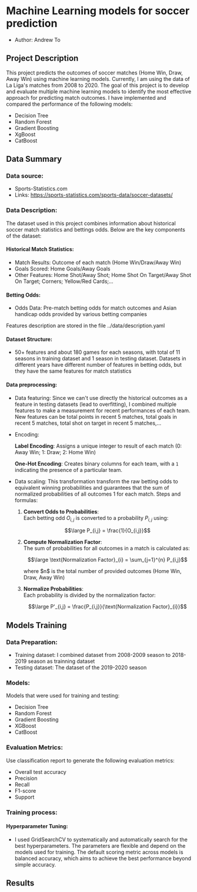 # Machine Learning models for soccer prediction

* Author: Andrew To

## Project Description

This project predicts the outcomes of soccer matches (Home Win, Draw, Away Win) using machine learning models. Currently, I am using the data of La Liga's matches from 2008 to 2020. The goal of this project is to develop and evaluate multiple machine learning models to identify the most effective approach for predicting match outcomes. I have implemented and compared the performance of the following models:

* Decision Tree
* Random Forest
* Gradient Boosting
* XgBoost 
* CatBoost

## Data Summary

### Data source: 
- Sports-Statistics.com 
- Links: https://sports-statistics.com/sports-data/soccer-datasets/

### Data Description:

The dataset used in this project combines information about historical soccer match statistics and bettings odds. Below are the key components of the dataset:

#### Historical Match Statistics:
  * Match Results: Outcome of each match (Home Win/Draw/Away Win)
  * Goals Scored: Home Goals/Away Goals
  * Other Features: Home Shot/Away Shot; Home Shot On Target/Away Shot On Target; Corners; Yellow/Red Cards;...

#### Betting Odds:

  * Odds Data: Pre-match betting odds for match outcomes and Asian handicap odds provided by various betting companies

Features description are stored in the file ../data/description.yaml

#### Dataset Structure:

   * 50+ features and about 180 games for each seasons, with total of 11 seasons in training dataset and 1 season in testing dataset. Datasets in different years have different number of features in betting odds, but they have the same features for match statistics

#### Data preprocessing:

   * Data featuring: Since we can't use directly the historical outcomes as a feature in testing datasets (lead to overfitting), I combined multiple features to make a measurement for recent performances of each team. New features can be total points in recent 5 matches, total goals in recent 5 matches, total shot on target in recent 5 matches,...

   * Encoding: 

        **Label Encoding**: Assigns a unique integer to result of each match (0: Away Win; 1: Draw; 2: Home Win)
     
        **One-Hot Encoding**: Creates binary columns for each team, with a `1` indicating the presence of a particular team.

   * Data scaling: This transformation transform the raw betting odds to equivalent winning probabilities and guarantees that the sum of normalized probabilities of all outcomes 1 for each match. Steps and formulas:

        1. **Convert Odds to Probabilities**:  
            Each betting odd  $O_{i,j}$ is converted to a probability $P_{i,j}$ using:  
            <p align="center">$$\large P_{i,j} = \frac{1}{O_{i,j}}$$</p>


        2. **Compute Normalization Factor**:  
        The sum of probabilities for all outcomes in a match is calculated as:  
            <p align="center">$$\large \text{Normalization Factor}_{i} = \sum_{j=1}^{n} P_{i,j}$$</p>
            where $n$ is the total number of provided outcomes (Home Win, Draw, Away Win)
        

        3. **Normalize Probabilities**:  
        Each probability is divided by the normalization factor:
            <p align="center">$$\large P'_{i,j} = \frac{P_{i,j}}{\text{Normalization Factor}_{i}}$$</p>

## Models Training

### Data Preparation:
 * Training dataset: I combined dataset from 2008-2009 season to 2018-2019 season as trainning dataset
 * Testing dataset: The dataset of the 2019-2020 season

### Models:

Models that were used for training and testing:
 * Decision Tree
 * Random Forest
 * Gradient Boosting
 * XGBoost
 * CatBoost

### Evaluation Metrics:

Use classification report to generate the following evaluation metrics: 

 * Overall test accuracy
 * Precision
 * Recall
 * F1-score
 * Support

### Training process:

#### Hyperparameter Tuning:

 * I used GridSearchCV to systematically and automatically search for the best hyperparameters. The parameters are flexible and depend on the models used for training. The default scoring metric across models is balanced accuracy, which aims to achieve the best performance beyond simple accuracy.

## Results




    

